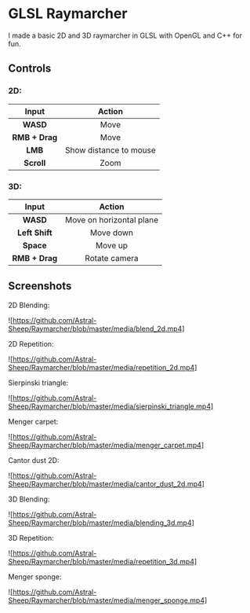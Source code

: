 # GLSL Raymarcher

I made a basic 2D and 3D raymarcher in GLSL with OpenGL and C++ for fun.

## Controls

### 2D:

|    Input     |        Action        |
|:------------:|:--------------------:|
|   **WASD**   |         Move         |
|**RMB + Drag**|         Move         |
|   **LMB**    |Show distance to mouse|
|  **Scroll**  |         Zoom         |

### 3D:

|    Input     |         Action         |
|:------------:|:----------------------:|
|   **WASD**   |Move on horizontal plane|
|**Left Shift**|       Move down        |
|   **Space**  |        Move up         |
|**RMB + Drag**|     Rotate camera      |

## Screenshots

2D Blending:

![https://github.com/Astral-Sheep/Raymarcher/blob/master/media/blend_2d.mp4]

2D Repetition:

![https://github.com/Astral-Sheep/Raymarcher/blob/master/media/repetition_2d.mp4]

Sierpinski triangle:

![https://github.com/Astral-Sheep/Raymarcher/blob/master/media/sierpinski_triangle.mp4]

Menger carpet:

![https://github.com/Astral-Sheep/Raymarcher/blob/master/media/menger_carpet.mp4]

Cantor dust 2D:

![https://github.com/Astral-Sheep/Raymarcher/blob/master/media/cantor_dust_2d.mp4]

3D Blending:

![https://github.com/Astral-Sheep/Raymarcher/blob/master/media/blending_3d.mp4]

3D Repetition:

![https://github.com/Astral-Sheep/Raymarcher/blob/master/media/repetition_3d.mp4]

Menger sponge:

![https://github.com/Astral-Sheep/Raymarcher/blob/master/media/menger_sponge.mp4]

